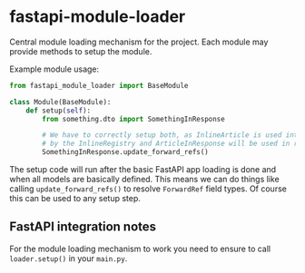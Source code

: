 # fastapi-module-loader

Central module loading mechanism for the project. Each module may provide methods
to setup the module.

Example module usage:

```python
from fastapi_module_loader import BaseModule

class Module(BaseModule):
    def setup(self):
        from something.dto import SomethingInResponse

        # We have to correctly setup both, as InlineArticle is used internally
        # by the InlineRegistry and ArticleInResponse will be used in responses.
        SomethingInResponse.update_forward_refs()
```

The setup code will run after the basic FastAPI app loading is done and when all
models are basically defined. This means we can do things like calling `update_forward_refs()`
to resolve `ForwardRef` field types. Of course this can be used to any setup step.

## FastAPI integration notes

For the module loading mechanism to work you need to ensure to call `loader.setup()`
in your `main.py`.
